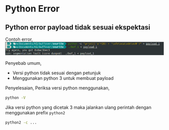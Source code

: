 # Python Error

## Python error payload tidak sesuai ekspektasi

Contoh error,
![error](images/02_001.png)

Penyebab umum,

- Versi python tidak sesuai dengan petunjuk
- Menggunakan python 3 untuk membuat payload

Penyelesaian,
Periksa versi python menggunakan,
```bash
python -V
```
Jika versi python yang dicetak 3 maka jalankan ulang perintah dengan menggunakan prefix `python2`
```bash
python2 -c ...
```